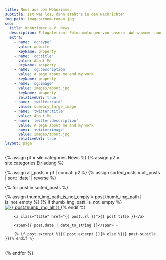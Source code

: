 ```yaml
---
title: News aus dem Wohnzimmer
subtitle: Ist was los, dann steht's in den Nachrichten
img_path: images/room-roman.jpg
seo:
  title: Wohnzimmer e.V. News
  description: Fotogalerien, Fotosammlungen von unseren Wohnzimmer-Lounges und so weiter.
  extra:
    - name: 'og:type'
      value: website
      keyName: property
    - name: 'og:title'
      value: About Me
      keyName: property
    - name: 'og:description'
      value: A page about me and my work
      keyName: property
    - name: 'og:image'
      value: images/about.jpg
      keyName: property
      relativeUrl: true
    - name: 'twitter:card'
      value: summary_large_image
    - name: 'twitter:title'
      value: About Me
    - name: 'twitter:description'
      value: A page about me and my work
    - name: 'twitter:image'
      value: images/about.jpg
      relativeUrl: true
layout: page
---
```


{% assign p1 = site.categories.News %}
{% assign p2 = site.categories.Einladung %}

{% assign all_posts = p1 | concat: p2 %}
{% assign sorted_posts = all_posts | sort: 'date' | reverse %}

{% for post in sorted_posts %}
  <div class="p-gallery">
        {% assign thumb_img_path_is_not_empty = post.thumb_img_path | is_not_empty %}
        {% if thumb_img_path_is_not_empty %}
        <a class="post-thumbnail" href="{{ post.url | relative_url }}">
          <img class="thumbnail" src="{{ post.thumb_img_path | relative_url }}" alt="{{ post.thumb_img_alt }}" />
        </a>
        {% endif %}

        <a class="title" href="{{ post.url }}">{{ post.title }}</a>

        <span>{{ post.date | date_to_string }}</span> -

        {% if post.excerpt %}{{ post.excerpt }}{% else %}{{ post.subitle }}{% endif %}

  </div>
  <br clear="all" />
{% endfor %}